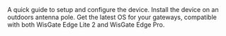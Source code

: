<EssentialsColumn title="First Steps">
    <EssentialElement title="Quickstart Guide" type="getting-started" link="/tutorials/wisgate-edge-pro/getting-started">
        A quick guide to setup and configure the device.
    </EssentialElement>
    <EssentialElement title="Outdoors mounting" type="getting-started" link="/tutorials/wisgate-edge-pro/pole-mounting">
        Install the device on an outdoors antenna pole.
    </EssentialElement>
</EssentialsColumn>
<EssentialsColumn title="WisGate Arduino OS">
    <EssentialElement title="Latest WisGate Arduino OS image" type="file-icon" link="https://content.arduino.cc/assets/WisGateOS_2.0.1_ARDUINO_RAK.zip">
        Get the latest OS for your gateways, compatible with both WisGate Edge Lite 2 and WisGate Edge Pro.
    </EssentialElement>
</EssentialsColumn>